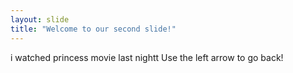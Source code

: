 ```yaml
---
layout: slide
title: "Welcome to our second slide!"
---
```

i watched princess movie last nightt
Use the left arrow to go back!
